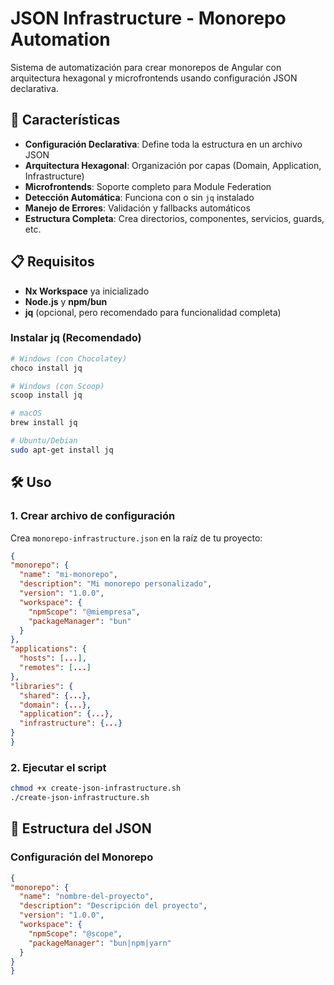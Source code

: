 # JSON Infrastructure - Monorepo Automation

Sistema de automatización para crear monorepos de Angular con arquitectura hexagonal y microfrontends usando configuración JSON declarativa.

## 🚀 Características

- **Configuración Declarativa**: Define toda la estructura en un archivo JSON
- **Arquitectura Hexagonal**: Organización por capas (Domain, Application, Infrastructure)
- **Microfrontends**: Soporte completo para Module Federation
- **Detección Automática**: Funciona con o sin `jq` instalado
- **Manejo de Errores**: Validación y fallbacks automáticos
- **Estructura Completa**: Crea directorios, componentes, servicios, guards, etc.

## 📋 Requisitos

- **Nx Workspace** ya inicializado
- **Node.js** y **npm/bun**
- **jq** (opcional, pero recomendado para funcionalidad completa)

### Instalar jq (Recomendado)

```bash
# Windows (con Chocolatey)
choco install jq

# Windows (con Scoop)
scoop install jq

# macOS
brew install jq

# Ubuntu/Debian
sudo apt-get install jq
```

## 🛠️ Uso

### 1. Crear archivo de configuración

Crea `monorepo-infrastructure.json` en la raíz de tu proyecto:

```json
{
"monorepo": {
  "name": "mi-monorepo",
  "description": "Mi monorepo personalizado",
  "version": "1.0.0",
  "workspace": {
    "npmScope": "@miempresa",
    "packageManager": "bun"
  }
},
"applications": {
  "hosts": [...],
  "remotes": [...]
},
"libraries": {
  "shared": {...},
  "domain": {...},
  "application": {...},
  "infrastructure": {...}
}
}
```

### 2. Ejecutar el script

```bash
chmod +x create-json-infrastructure.sh
./create-json-infrastructure.sh
```

## 📁 Estructura del JSON

### Configuración del Monorepo

```json
{
"monorepo": {
  "name": "nombre-del-proyecto",
  "description": "Descripción del proyecto",
  "version": "1.0.0",
  "workspace": {
    "npmScope": "@scope",
    "packageManager": "bun|npm|yarn"
  }
}
}
```
